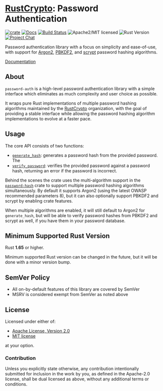 # [RustCrypto]: Password Authentication

[![crate][crate-image]][crate-link]
[![Docs][docs-image]][docs-link]
[![Build Status][build-image]][build-link]
![Apache2/MIT licensed][license-image]
![Rust Version][rustc-image]
[![Project Chat][chat-image]][chat-link]

Password authentication library with a focus on simplicity and ease-of-use,
with support for [Argon2], [PBKDF2], and [scrypt] password hashing algorithms.

[Documentation][docs-link]

## About

`password-auth` is a high-level password authentication library with a simple
interface which eliminates as much complexity and user choice as possible.

It wraps pure Rust implementations of multiple password hashing algorithms
maintained by the [RustCrypto] organization, with the goal of providing a
stable interface while allowing the password hashing algorithm implementations
to evolve at a faster pace.

## Usage

The core API consists of two functions:

- [`generate_hash`]: generates a password hash from the provided password. The
- [`verify_password`]: verifies the provided password against a password hash,
  returning an error if the password is incorrect.

Behind the scenes the crate uses the multi-algorithm support in the
[`password-hash`] crate to support multiple password hashing algorithms
simultaneously. By default it supports Argon2 (using the latest OWASP
recommended parameters 8), but it can also optionally support PBKDF2 and scrypt
by enabling crate features.

When multiple algorithms are enabled, it will still default to Argon2 for
`generate_hash`, but will be able to verify password hashes from PBKDF2 and
scrypt as well, if you have them in your password database.

## Minimum Supported Rust Version

Rust **1.65** or higher.

Minimum supported Rust version can be changed in the future, but it will be
done with a minor version bump.

## SemVer Policy

- All on-by-default features of this library are covered by SemVer
- MSRV is considered exempt from SemVer as noted above

## License

Licensed under either of:

 * [Apache License, Version 2.0](http://www.apache.org/licenses/LICENSE-2.0)
 * [MIT license](http://opensource.org/licenses/MIT)

at your option.

### Contribution

Unless you explicitly state otherwise, any contribution intentionally submitted
for inclusion in the work by you, as defined in the Apache-2.0 license, shall be
dual licensed as above, without any additional terms or conditions.

[//]: # (badges)

[crate-image]: https://buildstats.info/crate/password-auth
[crate-link]: https://crates.io/crates/password-auth
[docs-image]: https://docs.rs/password-auth/badge.svg
[docs-link]: https://docs.rs/password-auth/
[license-image]: https://img.shields.io/badge/license-Apache2.0/MIT-blue.svg
[rustc-image]: https://img.shields.io/badge/rustc-1.65+-blue.svg
[chat-image]: https://img.shields.io/badge/zulip-join_chat-blue.svg
[chat-link]: https://rustcrypto.zulipchat.com/#narrow/stream/260046-password-hashes
[build-image]: https://github.com/RustCrypto/password-hashes/workflows/password-auth/badge.svg?branch=master&event=push
[build-link]: https://github.com/RustCrypto/password-hashes/actions?query=workflow%3Apassword-auth

[//]: # (general links)

[RustCrypto]: https://github.com/RustCrypto/
[Argon2]: https://en.wikipedia.org/wiki/Argon2
[PBKDF2]: https://en.wikipedia.org/wiki/PBKDF2
[scrypt]: https://en.wikipedia.org/wiki/Scrypt
[`generate_hash`]: https://docs.rs/password-auth/latest/password_auth/fn.generate_hash.html
[`verify_password`]: https://docs.rs/password-auth/latest/password_auth/fn.verify_password.html
[`password-hash`]: https://docs.rs/password-hash/latest/password_hash/

